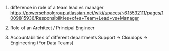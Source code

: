 1. difference in role of a team lead vs manager 
https://powerschoolgroup.atlassian.net/wiki/spaces/~615532111/pages/1009815936/Responsibilities+of+a+Team+Lead+vs+Manager 

2. Role of an Architect / Principal Engineer 

3. Accountabilities of different departments
Support -> Cloudops -> Engineering (For Data Teams)

